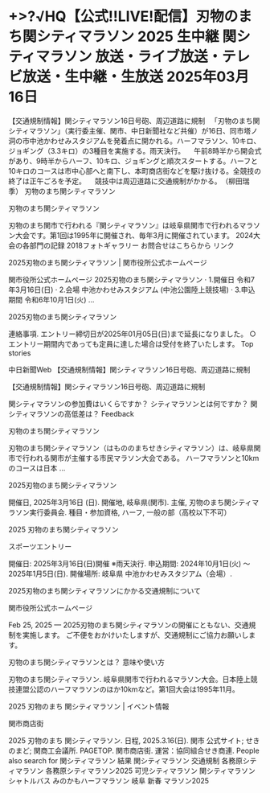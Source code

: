 # +>?√HQ【公式!!LIVE!配信】刃物のまち関シティマラソン 2025 生中継 関シティマラソン 放送・ライブ放送・テレビ放送・生中継・生放送 2025年03月16日 

【交通規制情報】関シティマラソン16日号砲、周辺道路に規制
　「刃物のまち関シティマラソン」（実行委主催、関市、中日新聞社など共催）が16日、同市塔ノ洞の市中池かわせみスタジアムを発着点に開かれる。ハーフマラソン、10キロ、ジョギング（3.3キロ）の3種目を実施する。雨天決行。
　午前8時半から開会式があり、9時半からハーフ、10キロ、ジョギングと順次スタートする。ハーフと10キロのコースは市中心部へと南下し、本町商店街などを駆け抜ける。全競技の終了は正午ごろを予定。
　競技中は周辺道路に交通規制がかかる。　（柳田瑞季）
刃物のまち関シティマラソン

刃物のまち関シティマラソン


刃物のまち関市で行われる『関シティマラソン』は岐阜県関市で行われるマラソン大会です。第1回は1995年に開催され、毎年3月に開催されています。
2024大会の各部門の記録
2018フォトギャラリー
お問合せはこちらから
リンク

2025刃物のまち関シティマラソン | 関市役所公式ホームページ

関市役所公式ホームページ
2025刃物のまち関シティマラソン · 1.開催日 令和7年3月16日(日) · 2.会場 中池かわせみスタジアム (中池公園陸上競技場) · 3.申込期間 令和6年10月1日(火) ...

2025刃物のまち関シティマラソン


連絡事項. エントリー締切日が2025年01月05日(日)まで延長になりました。 ○エントリー期間内であっても定員に達した場合は受付を終了いたします。
Top stories

中日新聞Web
【交通規制情報】関シティマラソン16日号砲、周辺道路に規制

【交通規制情報】関シティマラソン16日号砲、周辺道路に規制

関シティマラソンの参加費はいくらですか？
シティマラソンとは何ですか？
関シティマラソンの高低差は？
Feedback

刃物のまち関シティマラソン


刃物のまち関シティマラソン（はもののまちせきシティマラソン）は、岐阜県関市で行われる関市が主催する市民マラソン大会である。 ハーフマラソンと10kmのコースは日本 ...

2025刃物のまち関シティマラソン



開催日, 2025年3月16日 (日). 開催地, 岐阜県(関市). 主催, 刃物のまち関シティマラソン実行委員会. 種目・参加資格, ハーフ, 一般の部（高校以下不可）

2025 刃物のまち関シティマラソン

スポーツエントリー


開催日: 2025年3月16日(日)開催 ※雨天決行. 申込期間: 2024年10月1日(火) ～ 2025年1月5日(日). 開催場所: 岐阜県 中池かわせみスタジアム（会場）.

2025刃物のまち関シティマラソンにかかる交通規制について

関市役所公式ホームページ


Feb 25, 2025 — 2025刃物のまち関シティマラソンの開催にともない、交通規制を実施します。 ご不便をおかけいたしますが、交通規制にご協力お願いします。

刃物のまち関シティマラソンとは？ 意味や使い方



刃物のまち関シティマラソン. 岐阜県関市で行われるマラソン大会。日本陸上競技連盟公認のハーフマラソンのほか10kmなど。第1回大会は1995年11月。

2025 刃物のまち 関シティマラソン | イベント情報

関市商店街


2025 刃物のまち 関シティマラソン. 日程, 2025.3.16(日). 関市 公式サイト; せきのまど; 関商工会議所. PAGETOP. 関市商店街. 運営：協同組合せき商連.
People also search for
関シティマラソン 結果
関シティマラソン 交通規制
各務原シティマラソン
各務原シティマラソン2025
可児シティマラソン
関シティマラソン シャトルバス
みのかもハーフマラソン
岐阜 新春 マラソン2025